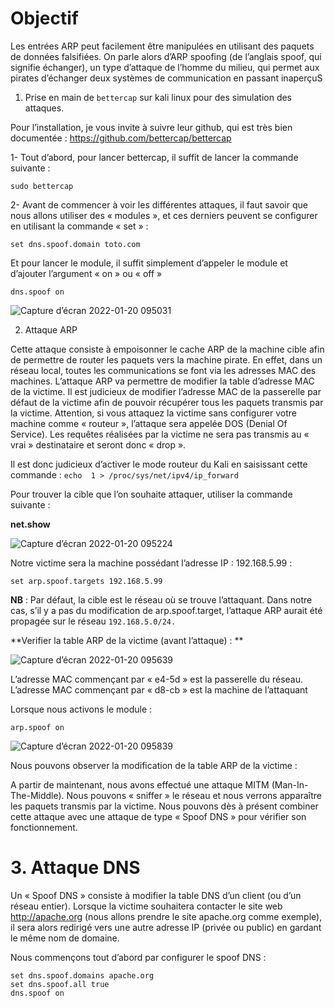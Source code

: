 # Objectif

Les entrées ARP peut facilement être manipulées en utilisant des paquets de 
données falsifiées. On parle alors d’ARP spoofing (de l’anglais spoof, qui signifie 
échanger), un type d’attaque de l’homme du milieu, qui permet aux pirates 
d’échanger deux systèmes de communication en passant inaperçuS

1. Prise en main de `bettercap` sur kali linux pour des simulation des 
attaques. 

Pour l’installation, je vous invite à suivre leur github, qui est très bien documentée : 
https://github.com/bettercap/bettercap

1- Tout d’abord, pour lancer bettercap, il suffit de lancer la commande suivante :


`sudo bettercap`

2- Avant de commencer à voir les différentes attaques, il faut savoir que nous allons 
utiliser des « modules », et ces derniers peuvent se configurer en utilisant la 
commande « set » : 

`set dns.spoof.domain toto.com`

Et pour lancer le module, il suffit simplement d’appeler le module et d’ajouter l’argument 
« on » ou « off »


`dns.spoof on`

![Capture d’écran 2022-01-20 095031](https://user-images.githubusercontent.com/53974876/150305317-9a5ded56-7dbd-4b82-b977-2a09c52d7b02.png)


2. Attaque ARP 

Cette attaque consiste à empoisonner le cache ARP de la machine cible afin de permettre de 
router les paquets vers la machine pirate. 
En effet, dans un réseau local, toutes les communications se font via les adresses MAC des 
machines. L’attaque ARP va permettre de modifier la table d’adresse MAC de la victime. Il 
est judicieux de modifier l’adresse MAC de la passerelle par défaut de la victime afin de 
pouvoir récupérer tous les paquets transmis par la victime. 
Attention, si vous attaquez la victime sans configurer votre machine comme « routeur », 
l’attaque sera appelée DOS (Denial Of Service). Les requêtes réalisées par la victime ne sera 
pas transmis au « vrai » destinataire et seront donc « drop ». 


Il est donc judicieux d’activer le mode routeur du Kali en saisissant cette commande : `echo 
1 > /proc/sys/net/ipv4/ip_forward`

Pour trouver la cible que l’on souhaite attaquer, utiliser la commande suivante :

**net.show**

![Capture d’écran 2022-01-20 095224](https://user-images.githubusercontent.com/53974876/150305380-b63b0f07-0840-45e0-ad5d-803031f226d9.png)


Notre victime sera la machine possédant l’adresse IP : 192.168.5.99 : 

`set arp.spoof.targets 192.168.5.99`


**NB** : Par défaut, la cible est le réseau où se trouve l’attaquant. Dans notre cas, s’il y a pas du 
modification de arp.spoof.target, l’attaque ARP aurait été propagée sur le réseau 
` 192.168.5.0/24. `

**Verifier la table ARP de la victime (avant l’attaque) : **

![Capture d’écran 2022-01-20 095639](https://user-images.githubusercontent.com/53974876/150306015-36aa308d-74fb-4814-b7f8-4adf79571fdb.png)


L’adresse MAC commençant par « e4-5d » est la passerelle du réseau. L’adresse 
MAC commençant par « d8-cb » est la machine de l’attaquant 

Lorsque nous activons le module :

`arp.spoof on`

![Capture d’écran 2022-01-20 095839](https://user-images.githubusercontent.com/53974876/150306418-1bf1dc7b-d584-4f39-86cc-452e568f39c9.png)

Nous pouvons observer la modification de la table ARP de la victime : 

A partir de maintenant, nous avons effectué une attaque MITM (Man-In-The-Middle). Nous 
pouvons « sniffer » le réseau et nous verrons apparaître les paquets transmis par la victime. 
Nous pouvons dès à présent combiner cette attaque avec une attaque de type « Spoof DNS » 
pour vérifier son fonctionnement. 

# 3. Attaque DNS

Un « Spoof DNS » consiste à modifier la table DNS d’un client (ou d’un réseau entier). 
Lorsque la victime souhaitera contacter le site web http://apache.org (nous allons prendre le 
site apache.org comme exemple), il sera alors redirigé vers une autre adresse IP (privée ou 
public) en gardant le même nom de domaine. 


Nous commençons tout d’abord par configurer le spoof DNS :


```
set dns.spoof.domains apache.org
set dns.spoof.all true
dns.spoof on





